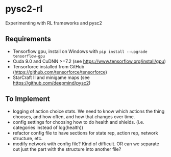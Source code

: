 # pysc2-rl
Experimenting with RL frameworks and pysc2

## Requirements
* Tensorflow gpu, install on Windows with `pip install --upgrade tensorflow-gpu`
* Cuda 9.0 and CuDNN >=7.2 (see https://www.tensorflow.org/install/gpu)
* Tensorforce installed from GitHub (https://github.com/tensorforce/tensorforce)
* StarCraft II and minigame maps (see https://github.com/deepmind/pysc2)

## To Implement

* logging of action choice stats. We need to know which actions the thing chooses, and how often, and how that changes over time.
* config settings for choosing how to do health and shields. (i.e. categories instead of log(health))
* refactor config file to have sections for state rep, action rep, network structure, etc.
* modify network with config file? Kind of difficult. OR can we separate out just the part with the structure into another file?
